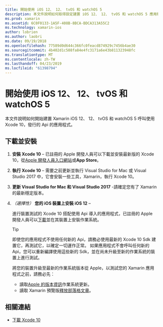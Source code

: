 ```yaml
---
title: 開始使用 iOS 12、 12、 tvOS 和 watchOS 5
description: 本文件說明如何取得設定建置 iOS 12、 12、 tvOS 和 watchOS 5 應用程式與 Xamarin。 它討論如何下載 Xcode 10 和更新 Visual Studio for Mac 和 Visual Studio 2017。
ms.prod: xamarin
ms.assetid: 6C0F0133-1A5F-408B-8BCA-BDCA313A55C2
ms.technology: xamarin-ios
author: lobrien
ms.author: laobri
ms.date: 09/19/2018
ms.openlocfilehash: 77589d0d644c366fc0feacd874929c7456b4ae30
ms.sourcegitcommit: 4b402d1c508fa84e4fc3171a6e43b811323948fc
ms.translationtype: MT
ms.contentlocale: zh-TW
ms.lasthandoff: 04/23/2019
ms.locfileid: "61398794"
---
```

# <a name="get-started-with-ios-12-tvos-12-and-watchos-5"></a>開始使用 iOS 12、 12、 tvOS 和 watchOS 5

本文件說明如何開始建置 Xamarin iOS 12、 12、 tvOS 和 watchOS 5 呼叫使用 Xcode 10，發行的 Api 的應用程式。

## <a name="download-and-install"></a>下載並安裝

1. **安裝 Xcode 10** – 已註冊的 Apple 開發人員可以下載並安裝最新版的 Xcode 10，從[Apple 開發人員入口網站](https://developer.apple.com/download/)或**App Store**。

2. **執行 Xcode 10** – 需要之前更新並執行 Visual Studio for Mac 或 Visual Studio 2017 中，它會安裝一些工具，Xamarin，執行 Xcode 10。

3. **更新 Visual Studio for Mac 和 Visual Studio 2017** -請確定您有了 Xamarin 的最新穩定版本。

4. _（選擇性）_ **您的 iOS 裝置上安裝 iOS 12** –

   進行裝置測試的 Xcode 10 搭配使用 Api 導入的應用程式，已註冊的 Apple 開發人員可以[下載](https://developer.apple.com/download)並在其裝置上安裝作業系統。

   > [!TIP]
   > 即使您的應用程式不使用任何新的 Api，請務必使用最新的 Xcode 10 Sdk 建置它，再測試它，以確定一切運作正常。 如果應用程式不會呼叫任何新的 Api，您可以重新編譯使用這些新的 Sdk，並在尚未升級至新的作業系統的裝置上進行測試。
   >
   > 將您的裝置升級至最新的作業系統版本從 Apple，以測試您的 Xamarin 應用程式之前，請務必先：
   >
   > - 讀取[Apple 的版本資訊](https://developer.apple.com/download/)作業系統更新。
   > - 讀取 Xamarin 預覽版[釋放部落格文章](https://releases.xamarin.com/preview-release-xcode-10-beta-6/)。

## <a name="related-links"></a>相關連結

- [下載 Xcode 10](https://developer.apple.com/download/)
